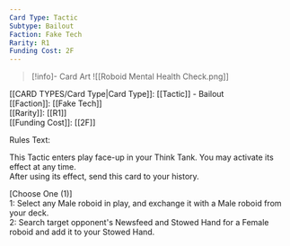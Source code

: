 ```yaml
---
Card Type: Tactic
Subtype: Bailout
Faction: Fake Tech
Rarity: R1
Funding Cost: 2F
---
```

> [!info]- Card Art
> ![[Roboid Mental Health Check.png]]

[[CARD TYPES/Card Type|Card Type]]: [[Tactic]] - Bailout  
[[Faction]]: [[Fake Tech]]  
[[Rarity]]: [[R1]]  
[[Funding Cost]]: [[2F]]  

Rules Text:  

This Tactic enters play face-up in your Think Tank. You may activate its effect at any time.  
After using its effect, send this card to your history.  

[Choose One (1)]  
1: Select any Male roboid in play, and exchange it with a Male roboid from your deck.  
2: Search target opponent's Newsfeed and Stowed Hand for a Female roboid and add it to your Stowed Hand.  